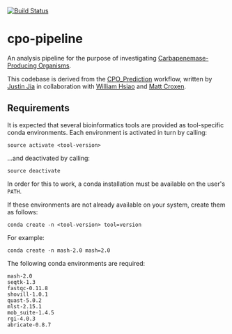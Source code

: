 [![Build Status](https://travis-ci.org/Public-Health-Bioinformatics/cpo-pipeline.svg?branch=master)](https://travis-ci.org/Public-Health-Bioinformatics/cpo-pipeline)

# cpo-pipeline

An analysis pipeline for the purpose of investigating [Carbapenemase-Producing Organisms](https://en.wikipedia.org/wiki/Carbapenem-resistant_enterobacteriaceae).

This codebase is derived from the [CPO_Prediction](https://github.com/imasianxd/CPO_Prediction) workflow, written by [Justin Jia](https://github.com/imasianxd) in collaboration with [William Hsiao](https://github.com/wwhsiao) and [Matt Croxen](https://github.com/mcroxen).

## Requirements

It is expected that several bioinformatics tools are provided as tool-specific conda environments. Each environment is activated in turn by calling:

```
source activate <tool-version>
```

...and deactivated by calling:

```
source deactivate
```

In order for this to work, a conda installation must be available on the user's `PATH`.

If these environments are not already available on your system, create them as follows:

```
conda create -n <tool-version> tool=version
```

For example:

```
conda create -n mash-2.0 mash=2.0
```

The following conda environments are required:

```
mash-2.0
seqtk-1.3
fastqc-0.11.8
shovill-1.0.1
quast-5.0.2
mlst-2.15.1
mob_suite-1.4.5
rgi-4.0.3
abricate-0.8.7
```

